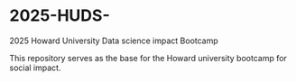 # 2025-HUDS-
2025 Howard University Data science impact Bootcamp 

This repository serves as the base for the Howard university bootcamp for social impact. 
